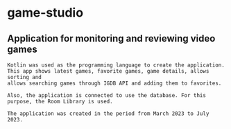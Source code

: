 # game-studio
## Application for monitoring and reviewing video games
```
Kotlin was used as the programming language to create the application.
This app shows latest games, favorite games, game details, allows sorting and
allows searching games through IGDB API and adding them to favorites.

Also, the application is connected to use the database. For this purpose, the Room Library is used.

The application was created in the period from March 2023 to July 2023.
```
